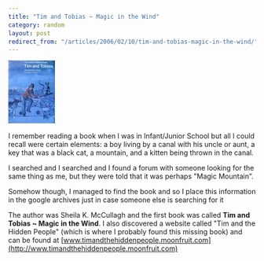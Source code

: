 ```yaml
---
title: "Tim and Tobias ~ Magic in the Wind"
category: random
layout: post
redirect_from: "/articles/2006/02/10/tim-and-tobias-magic-in-the-wind/"
---
```


![Tim and Tobias](/assets/tim_and_tobias.jpg)

I remember reading a book when I was in Infant/Junior School but all I could recall were certain elements: a boy living by a canal with his uncle or aunt, a key that was a black cat, a mountain, and a kitten being thrown in the canal.

I searched and I searched and I found a forum with someone looking for the same thing as me, but they were told that it was perhaps "Magic Mountain".

Somehow though, I managed to find the book and so I place this information in the google archives just in case someone else is searching for it

The author was Sheila K. McCullagh and the first book was called **Tim and Tobias ~ Magic in the Wind**. I also discovered a website called "Tim and the Hidden People" (which is where I probably found this missing book) and can be found at [www.timandthehiddenpeople.moonfruit.com](http://www.timandthehiddenpeople.moonfruit.com)

